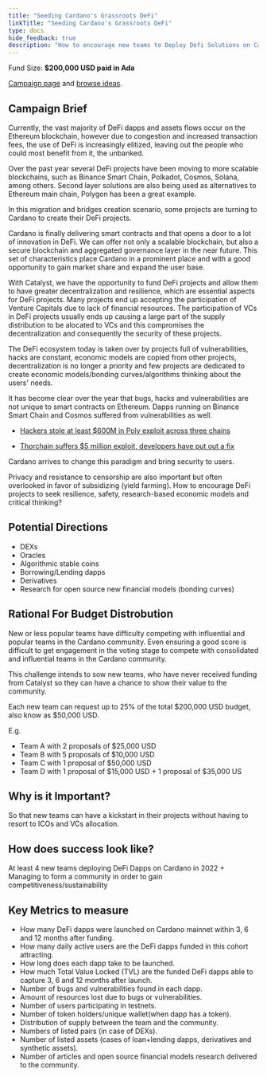 ```yaml
---
title: "Seeding Cardano's Grassroots DeFi"
linkTitle: "Seeding Cardano's Grassroots DeFi"
type: docs
hide_feedback: true
description: "How to encourage new teams to Deploy Defi Solutions on Cardano?"
---
```

Fund Size: **$200,000 USD paid in Ada**

[Campaign page](https://cardano.ideascale.com/a/campaign-home/26243) and [browse ideas](https://cardano.ideascale.com/a/ideas/top/campaign-filter/byids/campaigns/26243/stage/unspecified).

## Campaign Brief

Currently, the vast majority of DeFi dapps and assets flows occur on the Ethereum blockchain, however due to congestion and increased transaction fees, the use of DeFi is increasingly elitized, leaving out the people who could most benefit from it, the unbanked.

Over the past year several DeFi projects have been moving to more scalable blockchains, such as Binance Smart Chain, Polkadot, Cosmos, Solana, among others. Second layer solutions are also being used as alternatives to Ethereum main chain, Polygon has been a great example.

In this migration and bridges creation scenario, some projects are turning to Cardano to create their DeFi projects.

Cardano is finally delivering smart contracts and that opens a door to a lot of innovation in DeFi. We can offer not only a scalable blockchain, but also a secure blockchain and aggregated governance layer in the near future. This set of characteristics place Cardano in a prominent place and with a good opportunity to gain market share and expand the user base.

With Catalyst, we have the opportunity to fund DeFi projects and allow them to have greater decentralization and resilience, which are essential aspects for DeFi projects. Many projects end up accepting the participation of Venture Capitals due to lack of financial resources. The participation of VCs in DeFi projects usually ends up causing a large part of the supply distribution to be alocated to VCs and this compromises the decentralization and consequently the security of these projects.

The DeFi ecosystem today is taken over by projects full of vulnerabilities, hacks are constant, economic models are copied from other projects, decentralization is no longer a priority and few projects are dedicated to create economic models/bonding curves/algorithms thinking about the users' needs.

It has become clear over the year that bugs, hacks and vulnerabilities are not unique to smart contracts on Ethereum. Dapps running on Binance Smart Chain and Cosmos suffered from vulnerabilities as well.

- [Hackers stole at least $600M in Poly exploit across three chains](https://cointelegraph.com/news/hackers-stole-at-least-600m-in-poly-exploit-across-three-chains)

- [Thorchain suffers $5 million exploit, developers have put out a fix](https://www.theblockcrypto.com/post/111660/thorchain-suffers-5-million-exploit-developers-have-put-out-a-fix)

Cardano arrives to change this paradigm and bring security to users.

Privacy and resistance to censorship are also important but often overlooked in favor of subsidizing (yield farming). How to encourage DeFi projects to seek resilience, safety, research-based economic models and critical thinking?

## Potential Directions

- DEXs
- Oracles
- Algorithmic stable coins
- Borrowing/Lending dapps
- Derivatives
- Research for open source new financial models (bonding curves)

## Rational For Budget Distrobution

New or less popular teams have difficulty competing with influential and popular teams in the Cardano community. Even ensuring a good score is difficult to get engagement in the voting stage to compete with consolidated and influential teams in the Cardano community.

This challenge intends to sow new teams, who have never received funding from Catalyst so they can have a chance to show their value to the community.

Each new team can request up to 25% of the total $200,000 USD budget, also know as $50,000 USD.

E.g.
- Team A with 2 proposals of $25,000 USD
- Team B with 5 proposals of $10,000 USD
- Team C with 1 proposal of $50,000 USD
- Team D with 1 proposal of $15,000 USD + 1 proposal of $35,000 US

## Why is it Important?

So that new teams can have a kickstart in their projects without having to resort to ICOs and VCs allocation.


## How does success look like?

At least 4 new teams deploying DeFi Dapps on Cardano in 2022 + Managing to form a community in order to gain competitiveness/sustainability

## Key Metrics to measure

- How many DeFi dapps were launched on Cardano mainnet within 3, 6 and 12 months after funding.
- How many daily active users are the DeFi dapps funded in this cohort attracting.
- How long does each dapp take to be launched.
- How much Total Value Locked (TVL) are the funded DeFi dapps able to capture 3, 6 and 12 months after launch.
- Number of bugs and vulnerabilities found in each dapp.
- Amount of resources lost due to bugs or vulnerabilities.
- Number of users participating in testnets.
- Number of token holders/unique wallet(when dapp has a token).
- Distribution of supply between the team and the community.
- Numbers of listed pairs (in case of DEXs).
- Number of listed assets (cases of loan+lending dapps, derivatives and synthetic assets).
- Number of articles and open source financial models research delivered to the community.

